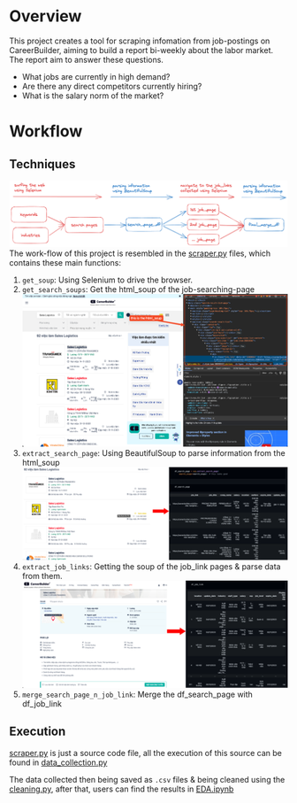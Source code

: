 # Overview

This project creates a tool for scraping infomation from job-postings on CareerBuilder, aiming to build a report bi-weekly about the labor market. The report aim to answer these questions.

- What jobs are currently in high demand?
- Are there any direct competitors currently hiring?
- What is the salary norm of the market?

# Workflow

## Techniques

![Alt text](figures/full-process.png)
The work-flow of this project is resembled in the [scraper.py](scraper.py) files, which contains these main functions:

1. `get_soup`: Using Selenium to drive the browser.
2. `get_search_soups`: Get the html_soup of the job-searching-page
    ![Alt text](figures/work-flow1.png)
3. `extract_search_page`: Using BeautifulSoup to parse information from the html_soup
    ![Alt text](figures/work-flow2.png)
4. `extract_job_links`: Getting the soup of the job_link pages & parse data from them.
    ![Alt text](figures/work-flow3.png)
5. `merge_search_page_n_job_link`: Merge the df_search_page with df_job_link

## Execution

[scraper.py](scraper.py) is just a source code file, all the execution of this source can be found in [data_collection.py](data_collection.py)

The data collected then being saved as `.csv` files & being cleaned using the [cleaning.py](cleaning.py), after that, users can find the results in [EDA.ipynb](EDA.ipynb )

